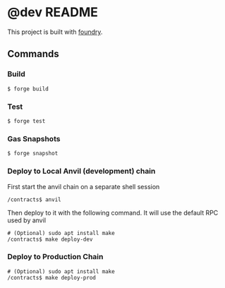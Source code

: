 # @dev README

This project is built with [foundry](https://book.getfoundry.sh/).

## Commands

### Build

```shell
$ forge build
```

### Test

```shell
$ forge test
```

### Gas Snapshots

```shell
$ forge snapshot
```

### Deploy to Local Anvil (development) chain
First start the anvil chain on a separate shell session
```shell
/contracts$ anvil 
```
Then deploy to it with the following command. It will use the default RPC used by anvil
```shell
# (Optional) sudo apt install make
/contracts$ make deploy-dev
```

### Deploy to Production Chain
```shell
# (Optional) sudo apt install make
/contracts$ make deploy-prod
```